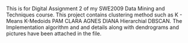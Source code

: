 This is for Digital Assignment 2 of my SWE2009 Data Mining and Techniques course. This project contains clustering method such as K - Means K-Medoids PAM CLARA AGNES DIANA Hierarchial  DBSCAN. The Implementation algorithm and and details along with dendrograms and pictures have been attached in the file.

